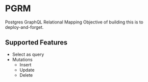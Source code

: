# PGRM
Postgres GraphQL Relational Mapping
Objective of building this is to deploy-and-forget.

## Supported Features
<ul>
  <li>Select as query</li>
  <li>Mutations
    <ul>
      <li>Insert</li>
      <li>Update</li>
      <li>Delete</li>
    </ul>
  </li>
</ul>
